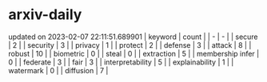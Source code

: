 # arxiv-daily
updated on 2023-02-07 22:11:51.689901
| keyword | count |
| - | - |
| secure | 2 |
| security | 3 |
| privacy | 1 |
| protect | 2 |
| defense | 3 |
| attack | 8 |
| robust | 10 |
| biometric | 0 |
| steal | 0 |
| extraction | 5 |
| membership infer | 0 |
| federate | 3 |
| fair | 3 |
| interpretability | 5 |
| explainability | 1 |
| watermark | 0 |
| diffusion | 7 |
